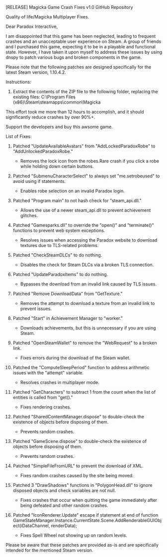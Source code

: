 [RELEASE] Magicka Game Crash Fixes v1.0 GitHub Repository

Quality of life/Magicka Multiplayer Fixes.

Dear Paradox Interactive,

I am disappointed that this game has been neglected, leading to frequent crashes and an unacceptable user experience on Steam. A group of friends and I purchased this game, expecting it to be in a playable and functional state. However, I have taken it upon myself to address these issues by using dnspy to patch various bugs and broken components in the game.

Please note that the following patches are designed specifically for the latest Steam version, 1.10.4.2.

Instructions:

1. Extract the contents of the ZIP file to the following folder, replacing the existing files:
   C:\Program Files (x86)\Steam\steamapps\common\Magicka

This effort took me more than 12 hours to accomplish, and it should significantly reduce crashes by over 90%+.

Support the developers and buy this awsome game.

List of Fixes:

1. Patched "UpdateAvailableAvatars" from "AddLockedParadoxRobe" to "AddUnlockedParadoxRobe."
   - Removes the lock icon from the robes.Rare crash if you click a robe while holding down certain buttons.

2. Patched "SubmenuCharacterSelect" to always set "me.setrobeused" to avoid using if statements.
   - Enables robe selection on an invalid Paradox login.

3. Patched "Program main" to  not hash check for "steam_api.dll."
   - Allows the use of a newer steam_api.dll to prevent achievement glitches.

4. Patched "Gamesparks.dll" to override the "open()" and "terminate()" functions to prevent web system exceptions.
   - Resolves issues when accessing the Paradox website to download textures due to TLS-related problems.

5. Patched "CheckSteamDLCs" to do nothing.
   - Disables the check for Steam DLCs via a broken TLS connection.

6. Patched "UpdateParadoxItems" to do nothing.
   - Bypasses the download from an invalid link caused by TLS issues.

7. Patched "Remove DownloadData" from "GetTexture."
   - Removes the attempt to download a texture from an invalid link to prevent issues.

8. Patched "Start" in Achievement Manager to "worker."
   - Downloads achievements, but this is unnecessary if you are using Steam.

9. Patched "OpenSteamWallet" to remove the "WebRequest" to a broken link.
   - Fixes errors during the download of the Steam wallet.

10. Patched the "ComputeSleepPeriod" function to address arithmetic issues with the "attempt" variable.
    - Resolves crashes in multiplayer mode.

11. Patched "GetCharacters" to subtract 1 from the count when the list of entities is called from "get()."
    - Fixes rendering crashes.

12. Patched "SharedContentManager.dispose" to double-check the existence of objects before disposing of them.
    - Prevents random crashes.

13. Patched "GameScene.dispose" to double-check the existence of objects before disposing of them.
    - Prevents random crashes.

14. Patched "SimpleFileFromURL" to prevent the download of XML.
    - Fixes random crashes caused by the site being moved.

15. Patched 3 "DrawShadows" functions in "PolygonHead.dll" to ignore disposed objects and check variables are not null.
    - Fixes crashes that occur when quitting the game immediately after being defeated and other random crashes.

16. Patched "IconRenderer.Update"  escape if statement at end of function GameStateManager.Instance.CurrentState.Scene.AddRenderableGUIObject(iDataChannel, renderData);
    - Fixes Spell Wheel not showing up on random levels.

Please be aware that these patches are provided as-is and are specifically intended for the mentioned Steam version.
